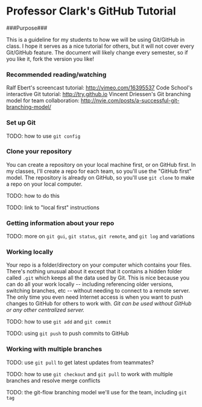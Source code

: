 
# Professor Clark's GitHub Tutorial

###Purpose###

This is a guideline for my students to how we will be using Git/GitHub in class. I hope it serves as a nice tutorial for others, but it will not cover every Git/GitHub feature. The document will likely change every semester, so if you like it, fork the version you like! 

### Recommended reading/watching

Ralf Ebert's screencast tutorial: http://vimeo.com/16395537
Code School's interactive Git tutorial: http://try.github.io
Vincent Driessen's Git branching model for team collaboration: http://nvie.com/posts/a-successful-git-branching-model/

### Set up Git

TODO: how to use `git config`

### Clone your repository

You can create a repository on your local machine first, or on GitHub first.  In my classes, I'll create a repo for each team, so you'll use the "GitHub first" model.  The repository is already on GitHub, so you'll use `git clone` to make a repo on your local computer.

TODO: how to do this

TODO: link to "local first" instructions

### Getting information about your repo

TODO: more on `git gui`, `git status`, `git remote`, and `git log` and variations

### Working locally

Your repo is a folder/directory on your computer which contains your files.  There's nothing unusual about it except that it contains a hidden folder called `.git` which keeps all the data used by Git.  This is nice because you can do all your work locally -- including referencing older versions, switching branches, etc -- without needing to connect to a remote server.  The only time you even need Internet access is when you want to push changes to GitHub for others to work with.  *Git can be used without GitHub or any other centralized server.*

TODO: how to use `git add` and `git commit`

TODO: using `git push` to push commits to GitHub

### Working with multiple branches

TODO: use `git pull` to get latest updates from teammates?

TODO: how to use `git checkout` and `git pull` to work with multiple branches and resolve merge conflicts

TODO: the git-flow branching model we'll use for the team, including `git tag`







